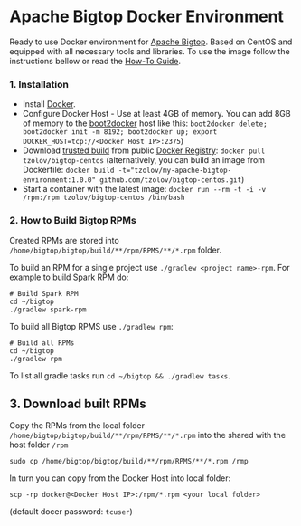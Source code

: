 # Apache Bigtop Docker Environment
Ready to use Docker environment for [Apache Bigtop](http://bigtop.apache.org/). Based on CentOS and equipped with all necessary tools and libraries. To use the image follow the instructions bellow or read the [How-To Guide](http://blog.tzolov.net/2015/06/leverage-apache-bigtop-to-build-hadoop.html?view=sidebar).

### 1. Installation

* Install [Docker](https://www.docker.io/).
* Configure Docker Host - Use at least 4GB of memory. You can add 8GB of memory to the [boot2docker](http://boot2docker.io/) host like this: `boot2docker delete; boot2docker init -m 8192; boot2docker up; export DOCKER_HOST=tcp://<Docker Host IP>:2375`)
* Download [trusted build](https://registry.hub.docker.com/u/tzolov/bigtop-centos/) from public [Docker Registry](https://index.docker.io/): `docker pull tzolov/bigtop-centos` (alternatively, you can build an image from Dockerfile: `docker build -t="tzolov/my-apache-bigtop-environment:1.0.0" github.com/tzolov/bigtop-centos.git`)
* Start a container with the latest image: `docker run --rm -t -i -v /rpm:/rpm tzolov/bigtop-centos /bin/bash`

### 2. How to Build Bigtop RPMs

Created RPMs are stored into `/home/bigtop/bigtop/build/**/rpm/RPMS/**/*.rpm` folder.  

To build an RPM for a single project use `./gradlew <project name>-rpm`. For example to build Spark RPM do:

    # Build Spark RPM
    cd ~/bigtop
    ./gradlew spark-rpm

To build all Bigtop RPMS use `./gradlew rpm`:

    # Build all RPMs
    cd ~/bigtop
    ./gradlew rpm

To list all gradle tasks run `cd ~/bigtop && ./gradlew tasks`.

## 3. Download built RPMs

Copy the RPMs from the local folder `/home/bigtop/bigtop/build/**/rpm/RPMS/**/*.rpm` into the shared with the host folder `/rpm`

    sudo cp /home/bigtop/bigtop/build/**/rpm/RPMS/**/*.rpm /rmp

In turn you can copy from the Docker Host into local folder: 
    
    scp -rp docker@<Docker Host IP>:/rpm/*.rpm <your local folder>

(default docer password: `tcuser`)
    
